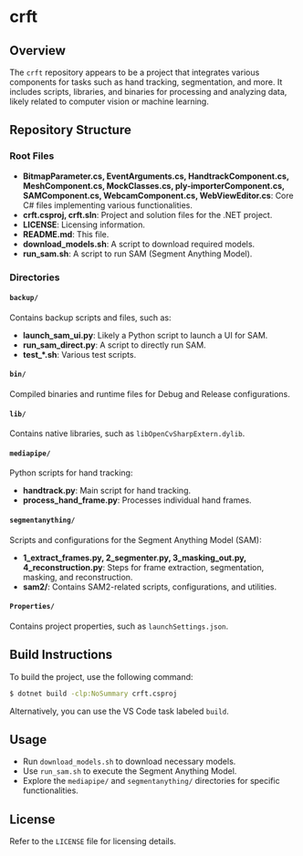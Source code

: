 # crft

## Overview
The `crft` repository appears to be a project that integrates various components for tasks such as hand tracking, segmentation, and more. It includes scripts, libraries, and binaries for processing and analyzing data, likely related to computer vision or machine learning.

## Repository Structure

### Root Files
- **BitmapParameter.cs, EventArguments.cs, HandtrackComponent.cs, MeshComponent.cs, MockClasses.cs, ply-importerComponent.cs, SAMComponent.cs, WebcamComponent.cs, WebViewEditor.cs**: Core C# files implementing various functionalities.
- **crft.csproj, crft.sln**: Project and solution files for the .NET project.
- **LICENSE**: Licensing information.
- **README.md**: This file.
- **download_models.sh**: A script to download required models.
- **run_sam.sh**: A script to run SAM (Segment Anything Model).

### Directories

#### `backup/`
Contains backup scripts and files, such as:
- **launch_sam_ui.py**: Likely a Python script to launch a UI for SAM.
- **run_sam_direct.py**: A script to directly run SAM.
- **test_*.sh**: Various test scripts.

#### `bin/`
Compiled binaries and runtime files for Debug and Release configurations.

#### `lib/`
Contains native libraries, such as `libOpenCvSharpExtern.dylib`.

#### `mediapipe/`
Python scripts for hand tracking:
- **handtrack.py**: Main script for hand tracking.
- **process_hand_frame.py**: Processes individual hand frames.

#### `segmentanything/`
Scripts and configurations for the Segment Anything Model (SAM):
- **1_extract_frames.py, 2_segmenter.py, 3_masking_out.py, 4_reconstruction.py**: Steps for frame extraction, segmentation, masking, and reconstruction.
- **sam2/**: Contains SAM2-related scripts, configurations, and utilities.

#### `Properties/`
Contains project properties, such as `launchSettings.json`.

## Build Instructions
To build the project, use the following command:
```bash
$ dotnet build -clp:NoSummary crft.csproj
```

Alternatively, you can use the VS Code task labeled `build`.

## Usage
- Run `download_models.sh` to download necessary models.
- Use `run_sam.sh` to execute the Segment Anything Model.
- Explore the `mediapipe/` and `segmentanything/` directories for specific functionalities.

## License
Refer to the `LICENSE` file for licensing details.